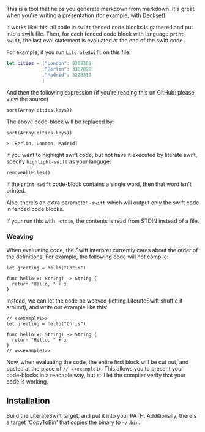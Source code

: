 This is a tool that helps you generate markdown from markdown. It's great when you're writing a presentation (for example, with [Deckset](http://www.decksetapp.com))

It works like this: all code in `swift` fenced code blocks is gathered and put into a swift file. Then, for each fenced code block with language `print-swift`, the last eval statement is evaluated at the end of the swift code.

For example, if you run `LiterateSwift` on this file:

```swift
let cities = ["London": 8308369
             ,"Berlin": 3387828	
             ,"Madrid": 3228319	
             ]
```

And then the following expression (if you're reading this on GitHub: please view the source)

```print-swift
sort(Array(cities.keys))
```

The above code-block will be replaced by:

```
sort(Array(cities.keys))

> [Berlin, London, Madrid]
```

If you want to highlight swift code, but not have it executed by literate swift, specify `highlight-swift` as your languge:

```highlight-swift
removeAllFiles()
```

If the `print-swift` code-block contains a single word, then that word isn't printed.

Also, there's an extra parameter `-swift` which will output only the swift code in fenced code blocks.

If your run this with `-stdin`, the contents is read from STDIN instead of a file.

### Weaving

When evaluating code, the Swift interpret currently cares about the order of the definitions. For example, the following code will not compile:


```highlight-swift
let greeting = hello("Chris")

func hello(x: String) -> String {
  return "Hello, " + x
}
```

Instead, we can let the code be weaved (letting LiterateSwift shuffle it around), and write our example like this:


```highlight-swift
// <<example1>>
let greeting = hello("Chris")

func hello(x: String) -> String {
  return "Hello, " + x
}
// =<<example1>>
```

Now, when evaluating the code, the entire first block will be cut out, and pasted at the place of `// =<example1>`. This allows you to present your code-blocks in a readable way, but still let the compiler verify that your code is working.

## Installation

Build the LiterateSwift target, and put it into your PATH. Additionally, there's a target 'CopyToBin' that copies the binary to `~/.bin`.
